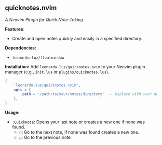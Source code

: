 ## quicknotes.nvim

*A Neovim Plugin for Quick Note-Taking*

**Features:**

* Create and open notes quickly and easily in a specified directory.

**Dependencies:**

* `leonardo-luz/floatwindow`

**Installation:**  Add `leonardo-luz/quicknotes.nvim` to your Neovim plugin manager (e.g., `init.lua` or `plugins/quicknotes.lua`).

```lua
{ 
    'leonardo-luz/quicknotes.nvim',
    opts = {
        path = '/path/to/your/notes/directory'  -- Replace with your desired path
    },
}
```

**Usage:**

* `:QuickNote`: Opens your last note or creates a new one if none was found.
    * `n`: Go to the next note, if none was found creates a new one.
    * `p`: Go to the previous note.
